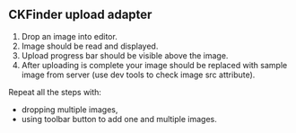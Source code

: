 ## CKFinder upload adapter

1. Drop an image into editor.
1. Image should be read and displayed.
1. Upload progress bar should be visible above the image.
1. After uploading is complete your image should be replaced with sample image from server (use dev tools to check image src attribute).

Repeat all the steps with:
* dropping multiple images,
* using toolbar button to add one and multiple images.
